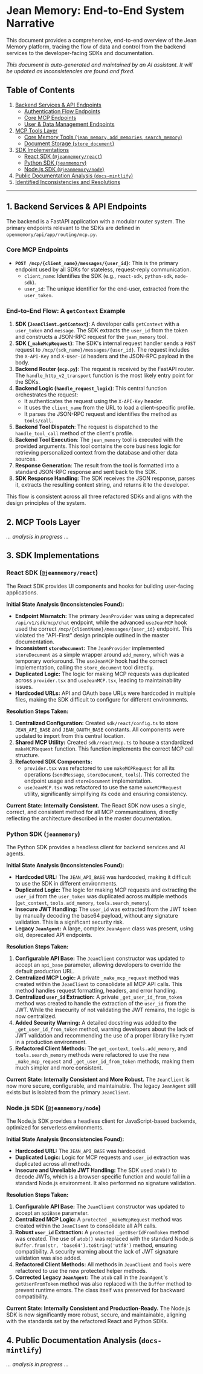 # Jean Memory: End-to-End System Narrative

This document provides a comprehensive, end-to-end overview of the Jean Memory platform, tracing the flow of data and control from the backend services to the developer-facing SDKs and documentation.

*This document is auto-generated and maintained by an AI assistant. It will be updated as inconsistencies are found and fixed.*

## Table of Contents
1.  [Backend Services & API Endpoints](#1-backend-services--api-endpoints)
    *   [Authentication Flow Endpoints](#authentication-flow-endpoints)
    *   [Core MCP Endpoints](#core-mcp-endpoints)
    *   [User & Data Management Endpoints](#user--data-management-endpoints)
2.  [MCP Tools Layer](#2-mcp-tools-layer)
    *   [Core Memory Tools (`jean_memory`, `add_memories`, `search_memory`)](#core-memory-tools)
    *   [Document Storage (`store_document`)](#document-storage)
3.  [SDK Implementations](#3-sdk-implementations)
    *   [React SDK (`@jeanmemory/react`)](#react-sdk)
    *   [Python SDK (`jeanmemory`)](#python-sdk)
    *   [Node.js SDK (`@jeanmemory/node`)](#nodejs-sdk)
4.  [Public Documentation Analysis (`docs-mintlify`)](#4-public-documentation-analysis)
5.  [Identified Inconsistencies and Resolutions](#5-identified-inconsistencies-and-resolutions)

---

## 1. Backend Services & API Endpoints

The backend is a FastAPI application with a modular router system. The primary endpoints relevant to the SDKs are defined in `openmemory/api/app/routing/mcp.py`.

### Core MCP Endpoints

*   **`POST /mcp/{client_name}/messages/{user_id}`**: This is the primary endpoint used by all SDKs for stateless, request-reply communication.
    *   `client_name`: Identifies the SDK (e.g., `react-sdk`, `python-sdk`, `node-sdk`).
    *   `user_id`: The unique identifier for the end-user, extracted from the `user_token`.

### End-to-End Flow: A `getContext` Example

1.  **SDK (`JeanClient.getContext`)**: A developer calls `getContext` with a `user_token` and `message`. The SDK extracts the `user_id` from the token and constructs a JSON-RPC request for the `jean_memory` tool.
2.  **SDK (`_makeMcpRequest`)**: The SDK's internal request handler sends a `POST` request to `/mcp/{sdk_name}/messages/{user_id}`. The request includes the `X-API-Key` and `X-User-Id` headers and the JSON-RPC payload in the body.
3.  **Backend Router (`mcp.py`)**: The request is received by the FastAPI router. The `handle_http_v2_transport` function is the most likely entry point for the SDKs.
4.  **Backend Logic (`handle_request_logic`)**: This central function orchestrates the request:
    *   It authenticates the request using the `X-API-Key` header.
    *   It uses the `client_name` from the URL to load a client-specific profile.
    *   It parses the JSON-RPC request and identifies the method as `tools/call`.
5.  **Backend Tool Dispatch**: The request is dispatched to the `handle_tool_call` method of the client's profile.
6.  **Backend Tool Execution**: The `jean_memory` tool is executed with the provided arguments. This tool contains the core business logic for retrieving personalized context from the database and other data sources.
7.  **Response Generation**: The result from the tool is formatted into a standard JSON-RPC response and sent back to the SDK.
8.  **SDK Response Handling**: The SDK receives the JSON response, parses it, extracts the resulting context string, and returns it to the developer.

This flow is consistent across all three refactored SDKs and aligns with the design principles of the system.

## 2. MCP Tools Layer

*... analysis in progress ...*

## 3. SDK Implementations

### React SDK (`@jeanmemory/react`)

The React SDK provides UI components and hooks for building user-facing applications.

**Initial State Analysis (Inconsistencies Found):**

*   **Endpoint Mismatch:** The primary `JeanProvider` was using a deprecated `/api/v1/sdk/mcp/chat` endpoint, while the advanced `useJeanMCP` hook used the correct `/mcp/{clientName}/messages/{user_id}` endpoint. This violated the "API-First" design principle outlined in the master documentation.
*   **Inconsistent `storeDocument`:** The `JeanProvider` implemented `storeDocument` as a simple wrapper around `add_memory`, which was a temporary workaround. The `useJeanMCP` hook had the correct implementation, calling the `store_document` tool directly.
*   **Duplicated Logic:** The logic for making MCP requests was duplicated across `provider.tsx` and `useJeanMCP.tsx`, leading to maintainability issues.
*   **Hardcoded URLs:** API and OAuth base URLs were hardcoded in multiple files, making the SDK difficult to configure for different environments.

**Resolution Steps Taken:**

1.  **Centralized Configuration:** Created `sdk/react/config.ts` to store `JEAN_API_BASE` and `JEAN_OAUTH_BASE` constants. All components were updated to import from this central location.
2.  **Shared MCP Utility:** Created `sdk/react/mcp.ts` to house a standardized `makeMCPRequest` function. This function implements the correct MCP call structure.
3.  **Refactored SDK Components:**
    *   `provider.tsx` was refactored to use `makeMCPRequest` for all its operations (`sendMessage`, `storeDocument`, `tools`). This corrected the endpoint usage and `storeDocument` implementation.
    *   `useJeanMCP.tsx` was refactored to use the same `makeMCPRequest` utility, significantly simplifying its code and ensuring consistency.

**Current State: Internally Consistent.** The React SDK now uses a single, correct, and consistent method for all MCP communications, directly reflecting the architecture described in the master documentation.

### Python SDK (`jeanmemory`)

The Python SDK provides a headless client for backend services and AI agents.

**Initial State Analysis (Inconsistencies Found):**

*   **Hardcoded URL:** The `JEAN_API_BASE` was hardcoded, making it difficult to use the SDK in different environments.
*   **Duplicated Logic:** The logic for making MCP requests and extracting the `user_id` from the `user_token` was duplicated across multiple methods (`get_context`, `tools.add_memory`, `tools.search_memory`).
*   **Insecure JWT Handling:** The `user_id` was extracted from the JWT token by manually decoding the base64 payload, without any signature validation. This is a significant security risk.
*   **Legacy `JeanAgent`:** A large, complex `JeanAgent` class was present, using old, deprecated API endpoints.

**Resolution Steps Taken:**

1.  **Configurable API Base:** The `JeanClient` constructor was updated to accept an `api_base` parameter, allowing developers to override the default production URL.
2.  **Centralized MCP Logic:** A private `_make_mcp_request` method was created within the `JeanClient` to consolidate all MCP API calls. This method handles request formatting, headers, and error handling.
3.  **Centralized `user_id` Extraction:** A private `_get_user_id_from_token` method was created to handle the extraction of the `user_id` from the JWT. While the insecurity of not validating the JWT remains, the logic is now centralized.
4.  **Added Security Warning:** A detailed docstring was added to the `_get_user_id_from_token` method, warning developers about the lack of JWT validation and recommending the use of a proper library like `PyJWT` in a production environment.
5.  **Refactored Client Methods:** The `get_context`, `tools.add_memory`, and `tools.search_memory` methods were refactored to use the new `_make_mcp_request` and `_get_user_id_from_token` methods, making them much simpler and more consistent.

**Current State: Internally Consistent and More Robust.** The `JeanClient` is now more secure, configurable, and maintainable. The legacy `JeanAgent` still exists but is isolated from the primary `JeanClient`.

### Node.js SDK (`@jeanmemory/node`)

The Node.js SDK provides a headless client for JavaScript-based backends, optimized for serverless environments.

**Initial State Analysis (Inconsistencies Found):**

*   **Hardcoded URL:** The `JEAN_API_BASE` was hardcoded.
*   **Duplicated Logic:** Logic for MCP requests and `user_id` extraction was duplicated across all methods.
*   **Insecure and Unreliable JWT Handling:** The SDK used `atob()` to decode JWTs, which is a browser-specific function and would fail in a standard Node.js environment. It also performed no signature validation.

**Resolution Steps Taken:**

1.  **Configurable API Base:** The `JeanClient` constructor was updated to accept an `apiBase` parameter.
2.  **Centralized MCP Logic:** A `protected _makeMcpRequest` method was created within the `JeanClient` to consolidate all API calls.
3.  **Robust `user_id` Extraction:** A `protected _getUserIdFromToken` method was created. The use of `atob()` was replaced with the standard Node.js `Buffer.from(str, 'base64').toString('utf8')` method, ensuring compatibility. A security warning about the lack of JWT signature validation was also added.
4.  **Refactored Client Methods:** All methods in `JeanClient` and `Tools` were refactored to use the new protected helper methods.
5.  **Corrected Legacy `JeanAgent`:** The `atob` call in the `JeanAgent`'s `getUserFromToken` method was also replaced with the `Buffer` method to prevent runtime errors. The class itself was preserved for backward compatibility.

**Current State: Internally Consistent and Production-Ready.** The Node.js SDK is now significantly more robust, secure, and maintainable, aligning with the standards set by the refactored React and Python SDKs.

## 4. Public Documentation Analysis (`docs-mintlify`)

*... analysis in progress ...*
